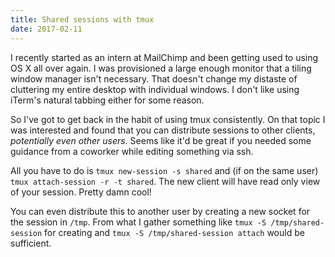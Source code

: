 ```yaml
---
title: Shared sessions with tmux
date: 2017-02-11
---
```


I recently started as an intern at MailChimp and been getting used to using OS X all over again. I was provisioned a large enough monitor that a tiling window manager isn't necessary. That doesn't change my distaste of cluttering my entire desktop with individual windows. I don't like using iTerm's natural tabbing either for some reason.

So I've got to get back in the habit of using tmux consistently. On that topic I was interested and found that you can distribute sessions to other clients, *potentially even other users*. Seems like it'd be great if you needed some guidance from a coworker while editing something via ssh.

All you have to do is `tmux new-session -s shared` and (if on the same user) `tmux attach-session -r -t shared`. The new client will have read only view of your session. Pretty damn cool!

You can even distribute this to another user by creating a new socket for the session in `/tmp`. From what I gather something like `tmux -S /tmp/shared-session` for creating and `tmux -S /tmp/shared-session attach` would be sufficient.
